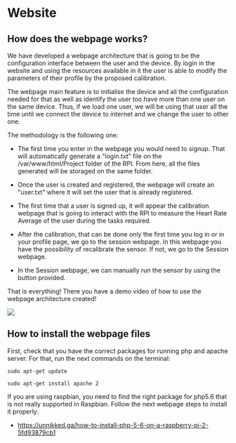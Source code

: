 # Website

## How does the webpage works?

We have developed a webpage architecture that is going to be the configuration interface between the user and the device. By login in the website and using the resources available in it the user is able to modify the parameters of their profile by the proposed calibration. 

The webpage main feature is to initialise the device and all the configuration needed for that as well as identify the user too have more than one user on the same device. Thus, if we load one user, we will be using that user all the time until we connect the device to internet and we change the user to other one.

The methodology is the following one:

- The first time you enter in the webpage you would need to signup. That will automatically generate a "login.txt" file on the /var/www/html/Project folder of the RPI. From here, all the files generated will be storaged on the same folder.

- Once the user is created and registered, the webpage will 
create an "user.txt" where it will set the user that is already registered.

- The first time that a user is signed up, it will appear the calibration webpage that is going to interact with the RPI to measure the Heart Rate Average of the user during the tasks required. 

- After the calibration, that can be done only the first time you log in or in your profile page, we go to the session webpage. In this webpage you have the possibility of recalibrate the sensor. If not, we go to the Session webpage.

- In the Session webpage, we can manually run the sensor by using the button provided.

That is everything! There you have a demo video of how to use the webpage architecture created!


[![](http://img.youtube.com/vi/9uvpTM_b6e0/0.jpg)](http://www.youtube.com/watch?v=9uvpTM_b6e0 "")


## How to install the webpage files

First, check that you have the correct packages for running php and apache server. For that, run the next commands on the terminal:


```
sudo apt-get update

sudo apt-get install apache 2
```

If you are using raspbian, you need to find the right package for php5.6 that is not really supported in Raspbian. Follow the next webpage steps to install it properly:

- https://unnikked.ga/how-to-install-php-5-6-on-a-raspberry-pi-2-5fd93879cb1
